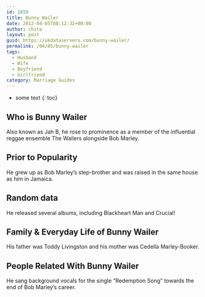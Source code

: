 ```yaml
---
id: 1659
title: Bunny Wailer
date: 2012-04-05T08:12:32+00:00
author: chito
layout: post
guid: https://ukdataservers.com/bunny-wailer/
permalink: /04/05/bunny-wailer
tags:
  - Husband
  - Wife
  - Boyfriend
  - Girlfriend
category: Marriage Guides
---
```


* some text
{: toc}


## Who is  Bunny Wailer
                  
                  
                  
Also known as Jah B, he rose to prominence as a member of the influential reggae ensemble The Wailers alongside Bob Marley.
                  
                
                
                
## Prior to Popularity 
                  
                  
                  
He grew up as Bob Marley&#8217;s step-brother and was raised in the same house as him in Jamaica.
                  
                
                
                
## Random data 
                  
                  
                  
He released several albums, including Blackheart Man and Crucial!
                  
                
                
                
## Family & Everyday Life of Bunny Wailer
                  
                  
                  
His father was Toddy Livingston and his mother was Cedella Marley-Booker.
                  
                
                
                
## People Related With  Bunny Wailer
                  
                  
                  
He sang background vocals for the single &#8220;Redemption Song&#8221; towards the end of Bob Marley&#8217;s career.
                  
                
              
            
          
          
          
    
    
  
